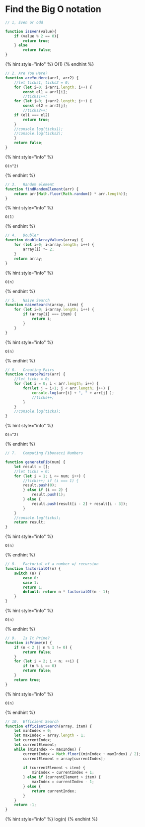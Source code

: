 # Find the Big O notation

```javascript
// 1, Even or odd

function isEven(value){ 
    if (value % 2 == 0){
        return true;
    } else
        return false;
}
```

{% hint style="info" %}
O(1)
{% endhint %}



```javascript
// 2. Are You Here?
function areYouHere(arr1, arr2) {
    //let ticks1, ticks2 = 0;
    for (let i=0; i<arr1.length; i++) { 
        const el1 = arr1[i];
        //ticks1++;
    for (let j=0; j<arr2.length; j++) { 
        const el2 = arr2[j];
        //ticks2++;
    if (el1 === el2) 
        return true;
    }
    //console.log(ticks1);
    //console.log(ticks2);
    }
    return false;
}
```

{% hint style="info" %}
```
O(n^2)
```
{% endhint %}



```javascript
// 3.	Random element
function findRandomElement(arr) {
    return arr[Math.floor(Math.random() * arr.length)];
}
```

{% hint style="info" %}
```
O(1) 
```
{% endhint %}



```javascript
// 4.	Doubler
function doubleArrayValues(array) { 
    for (let i=0; i<array.length; i++) {
        array[i] *= 2;
    }
    return array;
}
```

{% hint style="info" %}
```
O(n)
```
{% endhint %}



```javascript
// 5.	Naive Search
function naiveSearch(array, item) { 
    for (let i=0; i<array.length; i++) {
        if (array[i] === item) { 
            return i;
        }
    }
}
```

{% hint style="info" %}
```
O(n)
```
{% endhint %}



```javascript
// 6.	Creating Pairs
function createPairs(arr) {
    //let ticks = 0;
    for (let i = 0; i < arr.length; i++) { 
        for(let j = i+1; j < arr.length; j++) {
            console.log(arr[i] + ", " + arr[j] );
            //ticks++;
        }
    }
    //console.log(ticks);
}
```

{% hint style="info" %}
```
O(n^2) 
```
{% endhint %}



```javascript
// 7.	Computing Fibonacci Numbers

function generateFib(num) { 
    let result = [];
    //let ticks = 0;
    for (let i = 1; i <= num; i++) {
        //ticks++; if (i === 1) {
        result.push(0);
        } else if (i == 2) { 
            result.push(1);
        } else {
            result.push(result[i - 2] + result[i - 3]);
        }
    }
    //console.log(ticks); 
    return result;
}
```

{% hint style="info" %}
```
O(n)
```
{% endhint %}



```javascript
// 8.	Factorial of a number w/ recursion
function factorialOf(n) { 
    switch (n) {
        case 0:
        case 1:
        return 1;
        default: return n * factorialOf(n - 1);
    }
}
```

{% hint style="info" %}
```
O(n)
```
{% endhint %}



```javascript
// 9.	Is It Prime?
function isPrime(n) {
    if (n < 2 || n % 1 != 0) { 
        return false;
    }
    for (let i = 2; i < n; ++i) {
        if (n % i == 0) 
        return false;
    }
    return true;
}
```

{% hint style="info" %}
```
O(n) 
```
{% endhint %}



```javascript
// 10.	Efficient Search
function efficientSearch(array, item) { 
    let minIndex = 0;
    let maxIndex = array.length - 1; 
    let currentIndex;
    let currentElement;
    while (minIndex <= maxIndex) {
        currentIndex = Math.floor((minIndex + maxIndex) / 2); 
        currentElement = array[currentIndex];
        
        if (currentElement < item) { 
            minIndex = currentIndex + 1;
        } else if (currentElement > item) { 
            maxIndex = currentIndex - 1;
        } else {
            return currentIndex;
        }
    }
    return -1;
}
```

{% hint style="info" %}
log(n)
{% endhint %}
